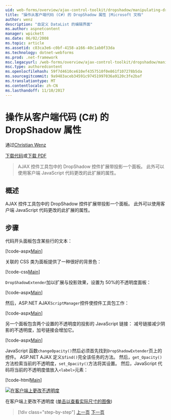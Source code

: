 ```yaml
---
uid: web-forms/overview/ajax-control-toolkit/dropshadow/manipulating-dropshadow-properties-from-client-code-cs
title: "操作从客户端代码 (C#) 的 DropShadow 属性 |Microsoft 文档"
author: wenz
description: "自定义 DataList 的编辑界面"
ms.author: aspnetcontent
manager: wpickett
ms.date: 06/02/2008
ms.topic: article
ms.assetid: c83ca3e6-c0bf-4158-a166-40c1ab0f33da
ms.technology: dotnet-webforms
ms.prod: .net-framework
msc.legacyurl: /web-forms/overview/ajax-control-toolkit/dropshadow/manipulating-dropshadow-properties-from-client-code-cs
msc.type: authoredcontent
ms.openlocfilehash: 59f7d4610ce610ef4357510f0e861f107278b5da
ms.sourcegitcommit: 9a9483aceb34591c97451997036a9120c3fe2baf
ms.translationtype: MT
ms.contentlocale: zh-CN
ms.lasthandoff: 11/10/2017
---
```

<a name="manipulating-dropshadow-properties-from-client-code-c"></a>操作从客户端代码 (C#) 的 DropShadow 属性
====================
通过[Christian Wenz](https://github.com/wenz)

[下载代码](http://download.microsoft.com/download/5/1/6/51652a81-500b-4f6b-88d3-617103e7941e/DropShadow2.cs.zip)或[下载 PDF](http://download.microsoft.com/download/b/6/a/b6ae89ee-df69-4c87-9bfb-ad1eb2b23373/dropshadow2CS.pdf)

> AJAX 控件工具包中的 DropShadow 控件扩展带投影一个面板。 此外可以使用客户端 JavaScript 代码更改的此扩展的属性。


## <a name="overview"></a>概述

AJAX 控件工具包中的 DropShadow 控件扩展带投影一个面板。 此外可以使用客户端 JavaScript 代码更改的此扩展的属性。

## <a name="steps"></a>步骤

代码开头面板包含某些行的文本：

[!code-aspx[Main](manipulating-dropshadow-properties-from-client-code-cs/samples/sample1.aspx)]

关联的 CSS 类为面板提供了一种很好的背景色：

[!code-css[Main](manipulating-dropshadow-properties-from-client-code-cs/samples/sample2.css)]

`DropShadowExtender`加以扩展与投影效果，设置为 50%的不透明度面板：

[!code-aspx[Main](manipulating-dropshadow-properties-from-client-code-cs/samples/sample3.aspx)]

然后，ASP.NET AJAX`ScriptManager`控件使控件工具包工作：

[!code-aspx[Main](manipulating-dropshadow-properties-from-client-code-cs/samples/sample4.aspx)]

另一个面板包含两个设置的不透明度的投影的 JavaScript 链接： 减号链接减少阴影的不透明度，加号链接会增加它。

[!code-aspx[Main](manipulating-dropshadow-properties-from-client-code-cs/samples/sample5.aspx)]

JavaScript 函数`changeOpacity()`然后必须首先找到`DropShadowExtender`页上的控件。 ASP.NET AJAX 定义`$find()`完全该任务的方法。 然后，`get_Opacity()`方法检索当前的不透明度，`set_Opacity()`方法将其设置。 然后，JavaScript 代码将当前的不透明度值放入`<label>`元素：

[!code-html[Main](manipulating-dropshadow-properties-from-client-code-cs/samples/sample6.html)]


[![在客户端上更改不透明度](manipulating-dropshadow-properties-from-client-code-cs/_static/image2.png)](manipulating-dropshadow-properties-from-client-code-cs/_static/image1.png)

在客户端上更改不透明度 ([单击以查看实际尺寸的图像](manipulating-dropshadow-properties-from-client-code-cs/_static/image3.png))

>[!div class="step-by-step"]
[上一页](adjusting-the-z-index-of-a-dropshadow-cs.md)
[下一页](adjusting-the-z-index-of-a-dropshadow-vb.md)
